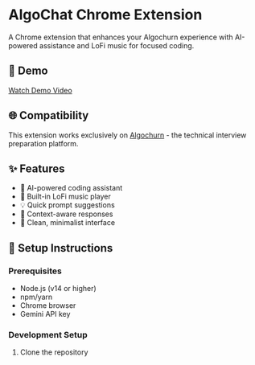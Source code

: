 # AlgoChat Chrome Extension

A Chrome extension that enhances your Algochurn experience with AI-powered assistance and LoFi music for focused coding.

## 🎥 Demo
[Watch Demo Video](https://www.loom.com/share/326edde2e3be4057a6cd4988565046b1?sid=5575a734-5456-4f51-8b5f-c0c34b9895ca)

## 🌐 Compatibility
This extension works exclusively on [Algochurn](https://www.algochurn.com) - the technical interview preparation platform.

## ✨ Features
- 🤖 AI-powered coding assistant
- 🎵 Built-in LoFi music player
- 💡 Quick prompt suggestions
- 🎯 Context-aware responses
- 🎨 Clean, minimalist interface

## 🚀 Setup Instructions

### Prerequisites
- Node.js (v14 or higher)
- npm/yarn
- Chrome browser
- Gemini API key

### Development Setup
1. Clone the repository 